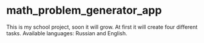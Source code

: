 # math_problem_generator_app
This is my school project, soon it will grow. At first it will create four different tasks. 
Available languages: Russian and English.
